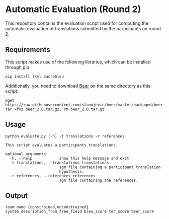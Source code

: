 # Automatic Evaluation (Round 2)
This repository contains the evaluation script used for computing the automatic evaluation of translations submitted by the participants on round 2.

## Requirements
This script makes use of the following libraries, which can be installed through pip:
```
pip install lxml sacrebleu
```

Additionally, you need to download [Beer](https://github.com/stanojevic/beer) on the same directory as this script:
```
wget https://raw.githubusercontent.com/stanojevic/beer/master/packaged/beer_2.0.tar.gz
tar xfvz beer_2.0.tar.gz; rm beer_2.0.tar.gz
```

## Usage
```
python evaluate.py [-h] -t translations -r references

This script evaluates a participants translations.

optional arguments:
  -h, --help            show this help message and exit
  -t translations, --translations translations
                        sgm file containing a participant translation
                        hypothesis.
  -r references, --references references
                        sgm file containing the references.
```

## Output
```
team_name {constrained,unconstrained} system_description_from_free_field bleu_score ter_score beer_score
```
